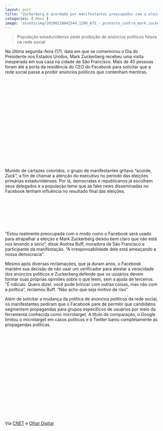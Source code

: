 ```yaml
---
layout: post
title: "Zuckerberg é acordado por manifestantes preocupados com a eleição"
categories: [ News ]
image: 'assets/img/20200218042544_1200_675_-_protesto_contra_mark_zuckerberg.jpg'
---
```


> População estadunidense pede proibição de anúncios políticos falsos na rede social

Na última segunda-feira (17), data em que se comemorou o Dia do Presidente nos Estados Unidos, Mark Zuckerberg recebeu uma visita inesperada em sua casa na cidade de São Francisco. Mais de 40 pessoas foram até a porta da residência do CEO do Facebook para solicitar que a rede social passe a proibir anúncios políticos que contenham mentiras.

<!-- QUADRADO -->
<script async src="//pagead2.googlesyndication.com/pagead/js/adsbygoogle.js"></script>
<ins class="adsbygoogle"
style="display:inline-block;width:336px;height:280px"
data-ad-client="ca-pub-2838251107855362"
data-ad-slot="5351066970"></ins>
<script>
(adsbygoogle = window.adsbygoogle || []).push({});
</script>

Munido de cartazes coloridos, o grupo de manifestantes gritava “acorde, Zuck”, a fim de chamar a atenção do executivo no período das eleições primárias estadunidenses. Por lá, democratas e republicanos já escolhem seus delegados e a população teme que as fake news disseminadas no Facebook tenham influência no resultado final das eleições.

<!-- MINI ANÚNCIO -->
<script async src="//pagead2.googlesyndication.com/pagead/js/adsbygoogle.js"></script>
<!-- Games Root -->
<ins class="adsbygoogle"
style="display:inline-block;width:730px;height:95px"
data-ad-client="ca-pub-2838251107855362"
data-ad-slot="5351066970"></ins>
<script>
(adsbygoogle = window.adsbygoogle || []).push({});
</script>

“Estou realmente preocupada com o modo como o Facebook será usado para atrapalhar a eleição e Mark Zuckerberg deixou bem claro que não está nos levando a sério”, disse Andrea Buff, moradora de São Francisco e participante da manifestação. “A irresponsabilidade dele está ameaçando a nossa democracia”.

<!-- RETANGULO LARGO 2 -->
<script async src="//pagead2.googlesyndication.com/pagead/js/adsbygoogle.js"></script>
<ins class="adsbygoogle"
style="display:block; text-align:center;"
data-ad-layout="in-article"
data-ad-format="fluid"
data-ad-client="ca-pub-2838251107855362"
data-ad-slot="8549252987"></ins>
<script>
(adsbygoogle = window.adsbygoogle || []).push({});
</script>

Mesmo após diversas reclamações, que já duram anos, o Facebook mantém sua decisão de não usar um verificador para atestar a veracidade dos anúncios políticos e Zuckerberg defende que os usuários devem formar suas próprias opiniões sobre o que leem, sem a ajuda de terceiros. “É ridículo. Quero dizer, você pode brincar com outras coisas, mas não com a política”, reclamou Buff. “Não acho que seja motivo de riso”.

<!-- RETANGULO LARGO -->
<script async src="https://pagead2.googlesyndication.com/pagead/js/adsbygoogle.js"></script>
<!-- Informat -->
<ins class="adsbygoogle"
style="display:block"
data-ad-client="ca-pub-2838251107855362"
data-ad-slot="2327980059"
data-ad-format="auto"
data-full-width-responsive="true"></ins>
<script>
(adsbygoogle = window.adsbygoogle || []).push({});
</script>

Além de solicitar a mudança da política de anúncios políticos da rede social, os manifestantes pediram que o Facebook pare de permitir que candidatos segmentem propagandas para grupos específicos de usuários por meio da ferramenta conhecida como microtarget. A título de comparação, o Google limitou o microtarget em casos políticos e o Twitter baniu completamente as propagandas políticas.

<!-- QUADRADO -->
<script async src="//pagead2.googlesyndication.com/pagead/js/adsbygoogle.js"></script>
<ins class="adsbygoogle"
style="display:inline-block;width:336px;height:280px"
data-ad-client="ca-pub-2838251107855362"
data-ad-slot="5351066970"></ins>
<script>
(adsbygoogle = window.adsbygoogle || []).push({});
</script>

Via [CNET](https://www.cnet.com/news/wake-up-zuck-protesters-gather-outside-of-facebook-ceos-san-francisco-home/) e [Olhar Digital](https://olhardigital.com.br/noticia/mark-zuckerberg-e-surpreendido-por-manifestantes-na-porta-de-sua-casa/96953)
